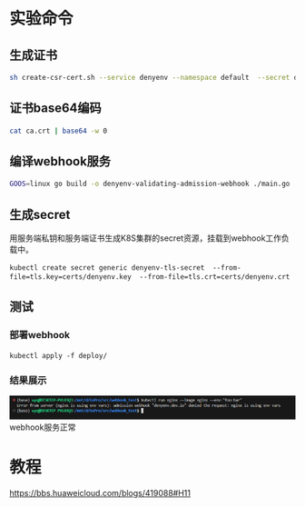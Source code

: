 # 实验命令

## 生成证书
```bash
sh create-csr-cert.sh --service denyenv --namespace default  --secret denyenv-tls-secret
```

## 证书base64编码

```bash
cat ca.crt | base64 -w 0
```
## 编译webhook服务

```bash
GOOS=linux go build -o denyenv-validating-admission-webhook ./main.go
```
## 生成secret
用服务端私钥和服务端证书生成K8S集群的secret资源，挂载到webhook工作负载中。

```bashs
kubectl create secret generic denyenv-tls-secret  --from-file=tls.key=certs/denyenv.key  --from-file=tls.crt=certs/denyenv.crt
```
##  测试

### 部署webhook
```bashs
kubectl apply -f deploy/
```

### 结果展示
![Alt text](img/image.png)
webhook服务正常

# 教程
https://bbs.huaweicloud.com/blogs/419088#H11